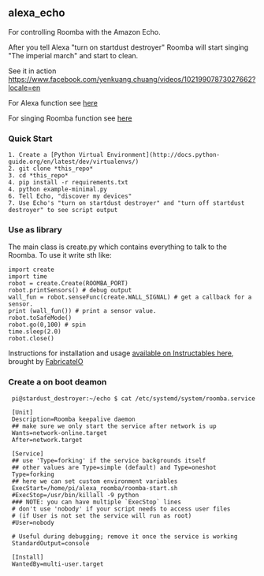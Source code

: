 ## alexa_echo
For controlling Roomba with the Amazon Echo.

After you tell Alexa "turn on startdust destroyer" Roomba will start singing "The imperial march" and start to clean.

See it in action https://www.facebook.com/yenkuang.chuang/videos/10219907873027662?locale=en

For Alexa function see [here](https://github.com/antigenius0910/alexa_roomba/blob/master/fauxmo.py#L315)

For singing Roomba function see [here](https://github.com/antigenius0910/alexa_roomba/blob/master/create.py#L1474)

### Quick Start

    1. Create a [Python Virtual Environment](http://docs.python-guide.org/en/latest/dev/virtualenvs/)
    2. git clone *this_repo*
    3. cd *this_repo*
    4. pip install -r requirements.txt
    4. python example-minimal.py
    6. Tell Echo, "discover my devices"
    7. Use Echo's "turn on startdust destroyer" and "turn off startdust destroyer" to see script output


### Use as library

The main class is create.py which contains everything to talk to the Roomba. To use it write sth like:

    import create
    import time
    robot = create.Create(ROOMBA_PORT)
    robot.printSensors() # debug output
    wall_fun = robot.senseFunc(create.WALL_SIGNAL) # get a callback for a sensor.
    print (wall_fun()) # print a sensor value.
    robot.toSafeMode()
    robot.go(0,100) # spin
    time.sleep(2.0)
    robot.close()
    
Instructions for installation and usage [available on Instructables here](http://www.instructables.com/id/Hacking-the-Amazon-Echo/), brought by [FabricateIO](http://fabricate.io)


### Create a on boot deamon

     pi@stardust_destroyer:~/echo $ cat /etc/systemd/system/roomba.service

     [Unit]
     Description=Roomba keepalive daemon
     ## make sure we only start the service after network is up
     Wants=network-online.target
     After=network.target

     [Service]
     ## use 'Type=forking' if the service backgrounds itself
     ## other values are Type=simple (default) and Type=oneshot
     Type=forking
     ## here we can set custom environment variables
     ExecStart=/home/pi/alexa_roomba/roomba-start.sh 
     #ExecStop=/usr/bin/killall -9 python
     ### NOTE: you can have multiple `ExecStop` lines
     # don't use 'nobody' if your script needs to access user files
     # (if User is not set the service will run as root)
     #User=nobody

     # Useful during debugging; remove it once the service is working
     StandardOutput=console

     [Install]
     WantedBy=multi-user.target

